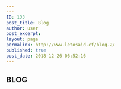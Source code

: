 ```yaml
---
---
ID: 133
post_title: Blog
author: user
post_excerpt:
layout: page
permalink: http://www.letosaid.cf/blog-2/
published: true
post_date: 2018-12-26 06:52:16
---
```

<!-- wp:uagb/section {"block_id":"33cf7b8a-8211-4da7-9135-e00f60e96360","topPadding":180,"bottomPadding":180,"contentWidth":"full_width","innerWidth":1200,"backgroundType":"image","backgroundImage":{"id":58,"title":"bg-04-free-img","filename":"bg-04-free-img.jpg","url":"https://websitedemos.net/sierra-nature-02/wp-content/uploads/sites/339/2018/11/bg-04-free-img.jpg","link":"https://websitedemos.net/sierra-nature-02/bg-04-free-img/","alt":"","author":"20","description":"","caption":"","name":"bg-04-free-img","status":"inherit","uploadedTo":0,"date":"2018-11-27T08:36:28.000Z","modified":"2018-11-27T08:36:28.000Z","menuOrder":0,"mime":"image/jpeg","type":"image","subtype":"jpeg","icon":"https://websitedemos.net/sierra-nature-02/wp-includes/images/media/default.png","dateFormatted":"November 27, 2018","nonces":{"update":"16bd23de02","delete":"296d9e6330","edit":"3ce1c0b47a"},"editLink":"https://websitedemos.net/sierra-nature-02/wp-admin/post.php?post=58\u0026action=edit","meta":false,"authorName":"Alex","filesizeInBytes":130425,"filesizeHumanReadable":"127 KB","context":"","height":1080,"width":1920,"orientation":"landscape","sizes":{"thumbnail":{"height":150,"width":150,"url":"https://websitedemos.net/sierra-nature-02/wp-content/uploads/sites/339/2018/11/bg-04-free-img-150x150.jpg","orientation":"landscape"},"medium":{"height":169,"width":300,"url":"https://websitedemos.net/sierra-nature-02/wp-content/uploads/sites/339/2018/11/bg-04-free-img-300x169.jpg","orientation":"landscape"},"large":{"height":576,"width":1024,"url":"https://websitedemos.net/sierra-nature-02/wp-content/uploads/sites/339/2018/11/bg-04-free-img-1024x576.jpg","orientation":"landscape"},"full":{"url":"https://websitedemos.net/sierra-nature-02/wp-content/uploads/sites/339/2018/11/bg-04-free-img.jpg","height":1080,"width":1920,"orientation":"landscape"}},"compat":{"item":"","meta":""}},"backgroundAttachment":"fixed","backgroundOpacity":38,"backgroundImageColor":"#000000"} -->
<section class="wp-block-uagb-section uagb-section__wrap uagb-section__background-image" id="uagb-section-33cf7b8a-8211-4da7-9135-e00f60e96360"><div class="uagb-section__overlay"></div><div class="uagb-section__inner-wrap"><!-- wp:uagb/advanced-heading {"block_id":"8d1c6be8-82f5-4cd2-a81e-574d8d8be320","headingColor":"#ffffff","headingTag":"h1","separatorHeight":0,"subHeadFontSize":0} -->
<div class="wp-block-uagb-advanced-heading" id="uagb-adv-heading-8d1c6be8-82f5-4cd2-a81e-574d8d8be320"><h1 class="uagb-heading-text">BLOG</h1><div class="uagb-separator-wrap"><div class="uagb-separator"></div></div><p class="uagb-desc-text"></p></div>
<!-- /wp:uagb/advanced-heading --></div></section>
<!-- /wp:uagb/section -->

<!-- wp:uagb/section {"block_id":"157efb77-5548-488e-850e-37d3e1b7a19e","topPadding":130,"bottomPadding":60,"contentWidth":"full_width","innerWidth":1200,"backgroundType":"color","backgroundColor":"#f9f8f8"} -->
<section class="wp-block-uagb-section uagb-section__wrap uagb-section__background-color" id="uagb-section-157efb77-5548-488e-850e-37d3e1b7a19e"><div class="uagb-section__overlay"></div><div class="uagb-section__inner-wrap"><!-- wp:uagb/post-grid {"block_id":"e6f82286-eaec-4734-914c-2292f7e62d67","postsToShow":3,"excerptLength":10,"displayPostAuthor":false,"displayPostLink":false,"order":"asc","rowGap":30,"columnGap":0,"bgColor":"#ffffff","titleFontSize":20,"contentPadding":30} /-->

<!-- wp:spacer {"height":50} -->
<div style="height:50px" aria-hidden="true" class="wp-block-spacer"></div>
<!-- /wp:spacer --></div></section>
<!-- /wp:uagb/section -->

<!-- wp:spacer {"height":50} -->
<div style="height:50px" aria-hidden="true" class="wp-block-spacer"></div>
<!-- /wp:spacer -->

<!-- wp:uagb/section {"block_id":"c263dbad-6e04-429b-8ed7-47c1bcf869e1","topPadding":60,"bottomPadding":50,"contentWidth":"full_width","innerWidth":1200,"backgroundType":"color","backgroundColor":"#ffffff"} -->
<section class="wp-block-uagb-section uagb-section__wrap uagb-section__background-color" id="uagb-section-c263dbad-6e04-429b-8ed7-47c1bcf869e1"><div class="uagb-section__overlay"></div><div class="uagb-section__inner-wrap"><!-- wp:columns -->
<div class="wp-block-columns has-2-columns"><!-- wp:column -->
<div class="wp-block-column"><!-- wp:uagb/post-grid {"block_id":"f07514ce-7649-4a47-9aed-db84e3f31bb6","postsToShow":1,"displayPostAuthor":false,"imgPosition":"background","bgOverlayColor":"#000000","overlayOpacity":54,"borderWidth":0,"columns":1,"align":"wide","columnGap":0,"titleColor":"#ffffff","titleFontSize":25,"metaFontSize":13,"excerptFontSize":14,"metaColor":"#ffffff","excerptColor":"#ffffff","ctaBgColor":"#d94948","contentPadding":140,"contentPaddingMobile":30,"excerptBottomSpace":35} /--></div>
<!-- /wp:column -->

<!-- wp:column -->
<div class="wp-block-column"><!-- wp:uagb/post-grid {"block_id":"46e1509c-70a3-4e98-8ba2-2f41d1aa32bc","postsToShow":4,"displayPostExcerpt":false,"excerptLength":5,"displayPostAuthor":false,"displayPostLink":false,"columns":2,"rowGap":30,"columnGap":0,"bgColor":"#ffffff","titleTag":"h4","titleFontSize":18,"contentPadding":15,"metaBottomSpace":0,"excerptBottomSpace":0} /--></div>
<!-- /wp:column --></div>
<!-- /wp:columns --></div></section>
<!-- /wp:uagb/section -->